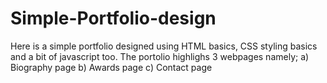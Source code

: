 # Simple-Portfolio-design
Here is a simple portfolio designed using HTML basics, CSS styling basics and a bit of javascript too.
The portolio highlighs 3 webpages namely;
  a) Biography page 
  b) Awards page
  c) Contact page
  